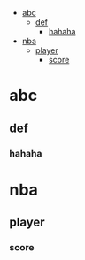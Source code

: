 <!-- MarkdownTOC -->

- [abc](#abc)
    - [def](#def)
        - [hahaha](#hahaha)
- [nba](#nba)
    - [player](#player)
        - [score](#score)

<!-- /MarkdownTOC -->


# abc
## def
### hahaha

# nba
## player
### score
